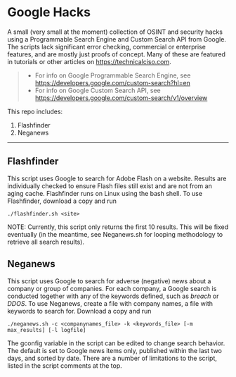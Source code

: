 # Google Hacks
A small (very small at the moment) collection of OSINT and security hacks using a Programmable Search Engine and Custom Search API from Google.  The scripts lack significant error checking, commercial or enterprise features, and are mostly just proofs of concept. Many of these are featured in tutorials or other articles on https://technicalciso.com.

> * For info on Google Programmable Search Engine, see https://developers.google.com/custom-search?hl=en
> * For info on Google Custom Search API, see https://developers.google.com/custom-search/v1/overview


This repo includes:
 1. Flashfinder
 2. Neganews
 
 ---
## Flashfinder
This script uses Google to search for Adobe Flash on a website. Results are individually checked to ensure Flash files still exist and are not from an aging cache.  Flashfinder runs on Linux using the bash shell.  To use Flashfinder, download a copy and run
```
./flashfinder.sh <site>
```
NOTE: Currently, this script only returns the first 10 results.  This will be fixed eventually (in the meantime, see Neganews.sh for looping methodology to retrieve all search results).

## Neganews
This script uses Google to search for adverse (negative) news about a company or group of companies.  For each company, a Google search is conducted together with any of the keywords defined, such as _breach_ or _DDOS_. To use Neganews, create a file with company names, a file with keywords to search for. Download a copy and run
```
./neganews.sh -c <companynames_file> -k <keywords_file> [-m max_results] [-l logfile]
```
The gconfig variable in the script can be edited to change search behavior. The default is set to Google news items only, published within the last two days, and sorted by date. There are a number of limitations to the script, listed in the script comments at the top.
